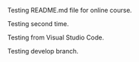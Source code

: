 Testing README.md file for online course.

Testing second time.

Testing from Visual Studio Code.

Testing develop branch.